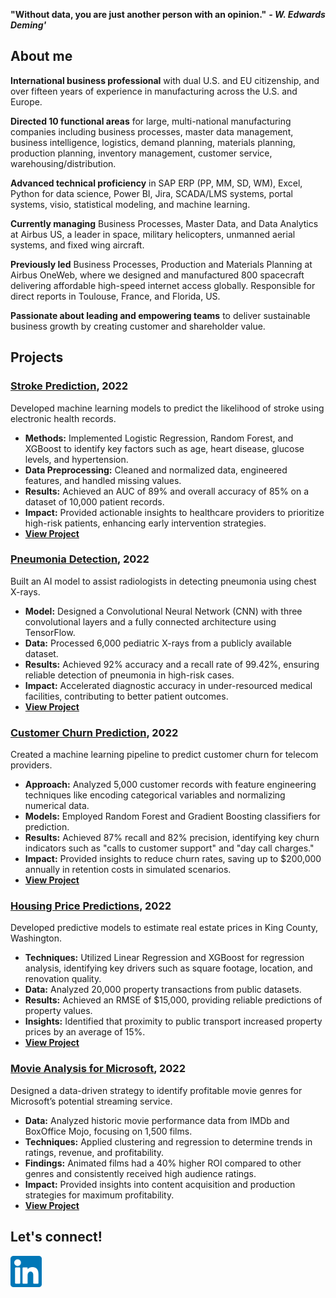 **"Without data, you are just another person with an opinion."** ***- W. Edwards Deming'***

## About me
**International business professional** with dual U.S. and EU citizenship, and over fifteen years of experience in manufacturing across the U.S. and Europe.

**Directed 10 functional areas** for large, multi-national manufacturing companies including business processes, master data management, business intelligence, logistics, demand planning, materials planning, production planning, inventory management, customer service, warehousing/distribution. 

**Advanced technical proficiency** in SAP ERP (PP, MM, SD, WM), Excel, Python for data science, Power BI, Jira, SCADA/LMS systems, portal systems, visio, statistical modeling, and machine learning. 

**Currently managing** Business Processes, Master Data, and Data Analytics at Airbus US, a leader in space, military helicopters, unmanned aerial systems, and fixed wing aircraft.

**Previously led** Business Processes, Production and Materials Planning at Airbus OneWeb, where we designed and manufactured 800 spacecraft delivering affordable high-speed internet access globally. Responsible for direct reports in Toulouse, France, and Florida, US. 

**Passionate about leading and empowering teams** to deliver sustainable business growth by creating customer and shareholder value.


## Projects

### [Stroke Prediction](https://github.com/schoremis/Phase_5_Project-S.Choremis), 2022
Developed machine learning models to predict the likelihood of stroke using electronic health records.
* **Methods:** Implemented Logistic Regression, Random Forest, and XGBoost to identify key factors such as age, heart disease, glucose levels, and hypertension.
* **Data Preprocessing:** Cleaned and normalized data, engineered features, and handled missing values.
* **Results:** Achieved an AUC of 89% and overall accuracy of 85% on a dataset of 10,000 patient records.
* **Impact:** Provided actionable insights to healthcare providers to prioritize high-risk patients, enhancing early intervention strategies.
* **[View Project](https://github.com/schoremis/Phase_5_Project-S.Choremis)**

### [Pneumonia Detection](https://github.com/schoremis/Phase_4_Project-S.Choremis), 2022
Built an AI model to assist radiologists in detecting pneumonia using chest X-rays.
* **Model:** Designed a Convolutional Neural Network (CNN) with three convolutional layers and a fully connected architecture using TensorFlow.
* **Data:** Processed 6,000 pediatric X-rays from a publicly available dataset.
* **Results:** Achieved 92% accuracy and a recall rate of 99.42%, ensuring reliable detection of pneumonia in high-risk cases.
* **Impact:** Accelerated diagnostic accuracy in under-resourced medical facilities, contributing to better patient outcomes.
* **[View Project](https://github.com/schoremis/Phase_4_Project-S.Choremis)**

### [Customer Churn Prediction](https://github.com/schoremis/Phase_3_Project-S.Choremis), 2022
Created a machine learning pipeline to predict customer churn for telecom providers.
* **Approach:** Analyzed 5,000 customer records with feature engineering techniques like encoding categorical variables and normalizing numerical data.
* **Models:** Employed Random Forest and Gradient Boosting classifiers for prediction.
* **Results:** Achieved 87% recall and 82% precision, identifying key churn indicators such as "calls to customer support" and "day call charges."
* **Impact:** Provided insights to reduce churn rates, saving up to $200,000 annually in retention costs in simulated scenarios.
* **[View Project](https://github.com/schoremis/Phase_3_Project-S.Choremis)**

### [Housing Price Predictions](https://github.com/schoremis/Phase_2_Project-S.Choremis), 2022
Developed predictive models to estimate real estate prices in King County, Washington.
* **Techniques:** Utilized Linear Regression and XGBoost for regression analysis, identifying key drivers such as square footage, location, and renovation quality.
* **Data:** Analyzed 20,000 property transactions from public datasets.
* **Results:** Achieved an RMSE of $15,000, providing reliable predictions of property values.
* **Insights:** Identified that proximity to public transport increased property prices by an average of 15%.
* **[View Project](https://github.com/schoremis/Phase_2_Project-S.Choremis)**

### [Movie Analysis for Microsoft](https://github.com/schoremis/Phase_1_Project-S.Choremis), 2022
Designed a data-driven strategy to identify profitable movie genres for Microsoft’s potential streaming service.
* **Data:** Analyzed historic movie performance data from IMDb and BoxOffice Mojo, focusing on 1,500 films.
* **Techniques:** Applied clustering and regression to determine trends in ratings, revenue, and profitability.
* **Findings:** Animated films had a 40% higher ROI compared to other genres and consistently received high audience ratings.
* **Impact:** Provided insights into content acquisition and production strategies for maximum profitability.
* **[View Project](https://github.com/schoremis/Phase_1_Project-S.Choremis)**


## Let's connect!

[<img src="linkedin.png" width="50" height="50">](https://www.linkedin.com/in/stamch/)



<!--
**schoremis/schoremis** is a ✨ _special_ ✨ repository because its `README.md` (this file) appears on your GitHub profile.

Here are some ideas to get you started:

- 🔭 I’m currently working on ...
- 🌱 I’m currently learning ...
- 👯 I’m looking to collaborate on ...
- 🤔 I’m looking for help with ...
- 💬 Ask me about ...
- 📫 How to reach me: ...
- 😄 Pronouns: ...
- ⚡ Fun fact: ...
-->
